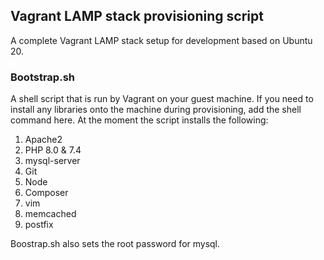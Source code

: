 ## Vagrant LAMP stack provisioning script

A complete Vagrant LAMP stack setup for development based on Ubuntu 20.

### Bootstrap.sh
A shell script that is run by Vagrant on your guest machine. If you need to install any libraries onto the machine during provisioning, add the shell command here. At the moment the script installs the following:
1. Apache2
2. PHP 8.0 & 7.4
3. mysql-server
6. Git
7. Node
8. Composer
9. vim
10. memcached
11. postfix

Boostrap.sh also sets the root password for mysql.
